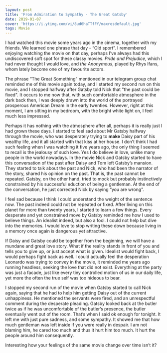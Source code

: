 ```yaml
---
layout: post
title: 'From Admiration to Sympathy - The Great Gatsby'
date: 2019-01-07
cover: 'https://i.ytimg.com/vi/8ud6haTTfFY/maxresdefault.jpg'
tags: Movie
---
```

I had watched this movie some years ago in the cinema, together with my friends. 
We learned one phrase that day - “Old sport”. I remembered enjoying watching the 
movie on that day, perhaps I’ve always had this undiscovered soft spot for these 
classy movies. *Pride and Prejudice*, which I had never thought I would love, 
and *the Anonymous*, played by Rhys Ifans, whom lately become one of my favourite actors. 

The phrase “The Great Something” mentioned in our telegram group chat
reminded me of this movie again today, and I started my second run on this 
movie, and I stopped halfway after Gatsby 
told Nick that "the past could be fixed". It occurs to me now that, with such 
comfortable atmosphere in the dark back then, I was deeply drawn into 
the world of the portrayed prosperous American Dream in the early twenties. 
However, right at this moment, I am sitting in my bedroom, with the bright 
white light on, I feel much less impressed. 

Perhaps it has nothing with the atmosphere after all, perhaps it is really 
just I had grown these days. I started to feel sad about Mr Gatsby halfway 
through the movie, who was desperately trying to __make__ Daisy part of his 
wealthy life, and it all started with that kiss at her house. I don’t think 
I had such feeling when I was watching it five years ago, the only thing I 
seemed to recall is the jealousy of such love. Yes I do believe in love, 
unlike many people in the world nowadays. In the movie Nick and Gatsby 
started to have this conversation of the past after Daisy and Tom left 
Gatsby’s mansion.  They started to talk about the past and Nick, who had 
been the narrator of the story, shared his opinion on the past. That is, 
the past cannot be repeated. Gatsby, on the other hand, tried to mock but 
probably instinctively constrained by his successful eduction of being 
a gentleman. At the end of the conversation, he just corrected Nick by saying “you are wrong”.

I feel sad because I think I could understand the weight of the sentence 
now. The past indeed could not be repeated or fixed. After living on
this planet for more than twenty years, I started to learn a few things.
Every desperate and yet constrained move by Gatsby reminded me how 
I used to believe things. An idealist indeed, but also a fool. 
I could not help but dive into the memories. I would love to stop 
writing these down because living in a memory once again is 
dangerous yet attractive. 

If Daisy and Gatsby could be together from the beginning, we will 
have a mundane and great love story. What if the reality stands in 
front of you and tells you to give up, or just accept what is given. 
Idealist would fight back, I would perhaps fight back as well. 
I could actually feel the desperation Leonardo was trying to convey 
in the movie, it reminded me years ago running headless, seeking the
love that did not exist. Everything at the party was just a facade, 
just like every tiny controlled motion of us in our daily life, yet 
more the often the true self was too hideous to bear.

I stopped my second run of the movie when Gatsby started to call 
Nick again, saying that he had to help him getting Daisy out of 
the current unhappiness. He mentioned the servants were fired, 
and an unrespectful comment during the desperate pleading. Gatsby 
looked back at the butler twice as if he was uncomfortable of the 
butler’s presence, the butler eventually went out of the room. 
That’s when I said ok enough for tonight. It left me with just 
pure sadness, and some sympathy. It showed me that how much 
gentleman was left inside if you were really in despair. I am not 
blaming him, he cared too much and thus it hurt him too much. 
It hurt the people around him consequently.

Interesting how your feelings of the same movie change over time isn’t it? 